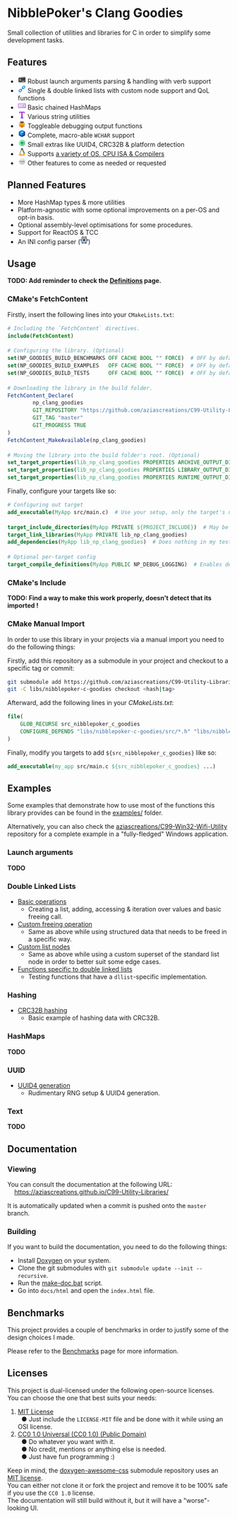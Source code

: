 # NibblePoker's Clang Goodies
Small collection of utilities and libraries for C in order to simplify some development tasks.


## Features
* ![](docs/images/console.png) Robust launch arguments parsing & handling with verb support
* ![](docs/images/chain.png) Single & double linked lists with custom node support and QoL functions
* ![](docs/images/captcha.png) Basic chained HashMaps
* ![](docs/images/text.png) Various string utilities
* ![](docs/images/bug.png) Toggleable debugging output functions
* ![](docs/images/module.png) Complete, macro-able `WCHAR` support
* ![](docs/images/plus.png) Small extras like UUID4, CRC32B & platform detection
* ![](docs/images/linux.png) Supports [a variety of OS, CPU ISA & Compilers](platforms.md)
* ![](docs/images/view_more.png) Other features to come as needed or requested

## Planned Features
* More HashMap types & more utilities
* Platform-agnostic with some optional improvements on a per-OS and opt-in basis.
* Optional assembly-level optimisations for some procedures.
* Support for ReactOS & TCC
* An INI config parser (![](docs/images/settings.png))


## Usage
**TODO: Add reminder to check the [Definitions](definitions.md) page.**

### CMake's FetchContent

Firstly, insert the following lines into your `CMakeLists.txt`:
```cmake
# Including the `FetchContent` directives.
include(FetchContent)

# Configuring the library. (Optional)
set(NP_GOODIES_BUILD_BENCHMARKS OFF CACHE BOOL "" FORCE)  # OFF by default.
set(NP_GOODIES_BUILD_EXAMPLES   OFF CACHE BOOL "" FORCE)  # OFF by default.
set(NP_GOODIES_BUILD_TESTS      OFF CACHE BOOL "" FORCE)  # OFF by default.

# Downloading the library in the build folder.
FetchContent_Declare(
        np_clang_goodies
        GIT_REPOSITORY "https://github.com/aziascreations/C99-Utility-Libraries.git"
        GIT_TAG "master"
        GIT_PROGRESS TRUE
)
FetchContent_MakeAvailable(np_clang_goodies)

# Moving the library into the build folder's root. (Optional)
set_target_properties(lib_np_clang_goodies PROPERTIES ARCHIVE_OUTPUT_DIRECTORY "${CMAKE_CURRENT_BINARY_DIR}/")
set_target_properties(lib_np_clang_goodies PROPERTIES LIBRARY_OUTPUT_DIRECTORY "${CMAKE_CURRENT_BINARY_DIR}/")
set_target_properties(lib_np_clang_goodies PROPERTIES RUNTIME_OUTPUT_DIRECTORY "${CMAKE_CURRENT_BINARY_DIR}/")
```

Finally, configure your targets like so:
```cmake
# Configuring out target
add_executable(MyApp src/main.c)  # Use your setup, only the target's name matters.

target_include_directories(MyApp PRIVATE ${PROJECT_INCLUDE})  # May be useless.
target_link_libraries(MyApp PRIVATE lib_np_clang_goodies)
add_dependencies(MyApp lib_np_clang_goodies)  # Does nothing in my tests, but it can't hurt.

# Optional per-target config
target_compile_definitions(MyApp PUBLIC NP_DEBUG_LOGGING)  # Enables debugging and optional error logging.
```

### CMake's Include
**TODO: Find a way to make this work properly, doesn't detect that its imported !**

### CMake Manual Import
In order to use this library in your projects via a manual import you need to do the following things:

Firstly, add this repository as a submodule in your project and checkout to a specific tag or commit:
```bash
git submodule add https://github.com/aziascreations/C99-Utility-Libraries.git libs/nibblepoker-c-goodies
git -C libs/nibblepoker-c-goodies checkout <hash|tag>
```

Afterward, add the following lines in your *CMakeLists.txt*:
```cmake
file(
    GLOB_RECURSE src_nibblepoker_c_goodies
    CONFIGURE_DEPENDS "libs/nibblepoker-c-goodies/src/*.h" "libs/nibblepoker-c-goodies/src/*.c"
)
```

Finally, modify you targets to add `${src_nibblepoker_c_goodies}` like so:
```cmake
add_executable(my_app src/main.c ${src_nibblepoker_c_goodies} ...)
```


## Examples
Some examples that demonstrate how to use most of the functions this library provides can be found 
in the [examples/](examples/) folder.

Alternatively, you can also check the [aziascreations/C99-Win32-Wifi-Utility](https://github.com/aziascreations/C99-Win32-Wifi-Utility)
repository for a complete example in a "fully-fledged" Windows application.

### Launch arguments
**TODO**

### Double Linked Lists
* [Basic operations](examples/dllist_basic.c)
  * Creating a list, adding, accessing & iteration over values and basic freeing call.
* [Custom freeing operation](examples/dllist_custom_free.c)
  * Same as above while using structured data that needs to be freed in a specific way.
* [Custom list nodes](examples/dllist_custom_node.c)
  * Same as above while using a custom superset of the standard list node in order to better suit some edge cases.
* [Functions specific to double linked lists](examples/dllist_specific.c)
  * Testing functions that have a `dllist`-specific implementation.

### Hashing
* [CRC32B hashing](examples/crc32.c)
  * Basic example of hashing data with CRC32B.

### HashMaps
**TODO**

### UUID
* [UUID4 generation](examples/uuid_all.c)
  * Rudimentary RNG setup & UUID4 generation.

### Text
**TODO**


## Documentation

### Viewing
You can consult the documentation at the following URL:<br>
&nbsp;&nbsp;&nbsp;&nbsp;https://aziascreations.github.io/C99-Utility-Libraries/

It is automatically updated when a commit is pushed onto the `master` branch.

### Building
If you want to build the documentation, you need to do the following things:
* Install [Doxygen](https://www.doxygen.nl/) on your system.
* Clone the git submodules with `git submodule update --init --recursive`.
* Run the [make-doc.bat](https://github.com/aziascreations/C99-Utility-Libraries/blob/master/make-doc.bat) script.
* Go into `docs/html` and open the `index.html` file.

## Benchmarks
This project provides a couple of benchmarks in order to justify some of the design choices I made.

Please refer to the [Benchmarks](benchmarks/readme.md) page for more information.

## Licenses
This project is dual-licensed under the following open-source licenses.<br>
You can choose the one that best suits your needs:
1. [MIT License](LICENSE-MIT)<br>
   &nbsp;&nbsp;● Just include the `LICENSE-MIT` file and be done with it while using an OSI license.
2. [CC0 1.0 Universal (CC0 1.0) (Public Domain)](LICENSE-CC0)<br>
   &nbsp;&nbsp;● Do whatever you want with it.<br>
   &nbsp;&nbsp;● No credit, mentions or anything else is needed.<br>
   &nbsp;&nbsp;● Just have fun programming :)

Keep in mind, the [doxygen-awesome-css](https://github.com/jothepro/doxygen-awesome-css) submodule repository uses an
[MIT license](https://github.com/jothepro/doxygen-awesome-css/blob/main/LICENSE).<br>
You can either not clone it or fork the project and remove it to be 100% safe if you use the `CC0 1.0` license.<br>
The documentation will still build without it, but it will have a "worse"-looking UI.
